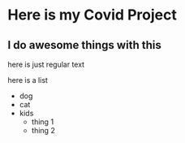 # Here is my Covid Project

## I do awesome things with this

here is just regular text

here is a list

* dog
* cat
* kids
  + thing 1
  + thing 2
